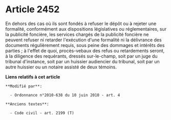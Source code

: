 # Article 2452

En dehors des cas où ils sont fondés à refuser le dépôt ou à rejeter une formalité, conformément aux dispositions
législatives ou réglementaires, sur la publicité foncière, les services chargés de la publicité foncière ne peuvent refuser
ni retarder l'exécution d'une formalité ni la délivrance des documents régulièrement requis, sous peine des dommages et
intérêts des parties ; à l'effet de quoi, procès-vebaux des refus ou retardements seront, à la diligence des requérants,
dressés sur-le-champ, soit par un juge du tribunal d'instance, soit par un huissier audiencier du tribunal, soit par un autre
huissier ou un notaire assisté de deux témoins.

**Liens relatifs à cet article**

	**Modifié par**:

	  - Ordonnance n°2010-638 du 10 juin 2010 - art. 4

	**Anciens textes**:

	  - Code civil - art. 2199 (T)
